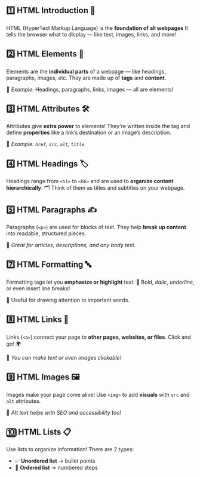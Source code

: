 ## 1️⃣ **HTML Introduction** 🧱

HTML (HyperText Markup Language) is the **foundation of all webpages** It tells the browser what to display — like text, images, links, and more!


## 2️⃣ **HTML Elements** 🧩

Elements are the **individual parts** of a webpage — like headings, paragraphs, images, etc. They are made up of **tags** and **content**.

📌 *Example:* Headings, paragraphs, links, images — all are elements!


## 3️⃣ **HTML Attributes** 🛠️

Attributes give **extra power** to elements! They're written inside the tag and define **properties** like a link’s destination or an image’s description.

📎 *Example: `href`, `src`, `alt`, `title`*


## 4️⃣ **HTML Headings** 🏷️

Headings range from `<h1>` to `<h6>` and are used to **organize content hierarchically**.
🗂️ Think of them as titles and subtitles on your webpage.


## 5️⃣ **HTML Paragraphs** ✍️

Paragraphs (`<p>`) are used for blocks of text. They help **break up content** into readable, structured pieces.

📖 *Great for articles, descriptions, and any body text.*



## 7️⃣ **HTML Formatting** 🔤

Formatting tags let you **emphasize or highlight** text.
💪 Bold, *italic*, *underline*, or even insert line breaks!

📌 Useful for drawing attention to important words.


## 8️⃣ **HTML Links** 🔗

Links (`<a>`) connect your page to **other pages, websites, or files**.
Click and go! 🌍

📎 *You can make text or even images clickable!*

## 9️⃣ **HTML Images** 🖼️

Images make your page come alive!
Use `<img>` to add **visuals** with `src` and `alt` attributes.

🧠 *Alt text helps with SEO and accessibility too!*


## 🔟 **HTML Lists** 📋

Use lists to organize information!
There are 2 types:

* ✅ **Unordered list** → bullet points
* 🔢 **Ordered list** → numbered steps
